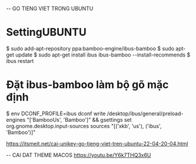 -- GO TIENG VIET TRONG UBUNTU

# SettingUBUNTU
$ sudo add-apt-repository ppa:bamboo-engine/ibus-bamboo
$ sudo apt-get update
$ sudo apt-get install ibus ibus-bamboo --install-recommends
$ ibus restart
# Đặt ibus-bamboo làm bộ gõ mặc định
$ env DCONF_PROFILE=ibus dconf write /desktop/ibus/general/preload-engines "['BambooUs', 'Bamboo']" && gsettings set org.gnome.desktop.input-sources sources "[('xkb', 'us'), ('ibus', 'Bamboo')]"

https://itsmeit.net/cai-unikey-go-tieng-viet-tren-ubuntu-22-04-20-04.html


-- CAI DAT THEME MACOS
https://youtu.be/Y6k7THQ3x6U
